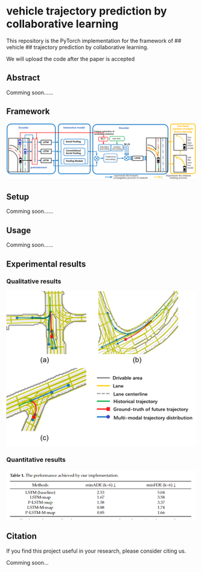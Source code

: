 # vehicle trajectory prediction by collaborative learning

This repository is the PyTorch implementation for the framework of ## vehicle ## trajectory prediction by collaborative learning.

We will upload the code after the paper is accepted

<!-- ![Map](./demo/Map.png)

<div  align="center">   
<img src="./demo/normal.gif" width="200px"/><img src="./demo/fork.gif" width="300px"/>
</div> -->


## Abstract

Comming soon......

## Framework

![Framework](./demo/framework.PNG)

## Setup
Comming soon......

## Usage
Comming soon......

## Experimental results

### Qualitative results

<div  align="center">  
    <img src="./demo/example_multi_mod2.png" style="zoom:100%;" />
</div>

### Quantitative results

<div  align="center">  
    <img src="./demo/Quantitative results.PNG" style="zoom:100%;" />
</div>

## Citation

If you find this project useful in your research, please consider citing us.  

Comming soon...


